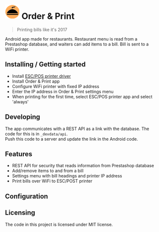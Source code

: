 # ![Logo of the project](/app/src/main/res/mipmap-mdpi/ic_launcher.png) Order & Print

> Printing bills like it's 2017

Android app made for restaurants.
Restaurant menu is read from a Prestashop database, and waiters can add items to a bill.
Bill is sent to a WiFi printer.


## Installing / Getting started

* Install [ESC/POS printer driver](https://play.google.com/store/apps/details?id=com.fidelier.posprinterdriver&hl=en)
* Install Order & Print app
* Configure WiFi printer with fixed IP address
* Enter the IP address in Order & Print settings menu
* When printing for the first time, select ESC/POS printer app and select 'always'


## Developing

The app communicates with a REST API as a link with the database.
The code for this is in `_devdata/api`.  
Push this code to a server and update the link in the Android code.


## Features

* REST API for security that reads information from Prestashop database
* Add/remove items to and from a bill
* Settings menu with bill headings and printer IP address
* Print bills over WiFi to ESC/POST printer


## Configuration


## Licensing

The code in this project is licensed under MIT license.

